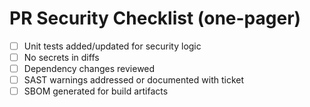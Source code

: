 # PR Security Checklist (one-pager)

- [ ] Unit tests added/updated for security logic
- [ ] No secrets in diffs
- [ ] Dependency changes reviewed
- [ ] SAST warnings addressed or documented with ticket
- [ ] SBOM generated for build artifacts
